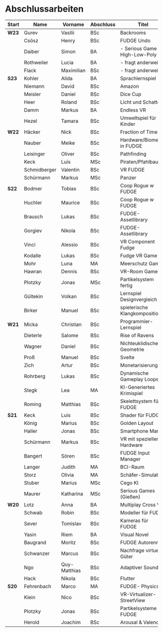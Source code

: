 # Abschlussarbeiten

| Start   | Name         | Vorname      | Abschluss | Titel                          | Z |
|---------|--------------|--------------|-----------|--------------------------------|---|
| **W23** | Gurev        | Vasilii      | BSc       | Backrooms                      |   |
|         | Csösz        | Henry        | BSc       | FUDGE Undo                     |   |
|         | Daiber       | Simon        | BA        | - Serious Game / High-Low-Poly |   |
|         | Rothweiler   | Lucia        | BA        | - fragt anderweitig            |   |
|         | Flack        | Maximilian   | BSc       | - fragt anderweitig            |   |
| **S23** | Kohler       | Alida        | BA        | Sprachlernspiel                |   |
|         | Niemann      | David        | BSc       | Amazon                         |   |
|         | Meisler      | Daniel       | BSc       | Dice Cup                       |   |
|         | Heer         | Roland       | BSc       | Licht und Schatten             |   |
|         | Damm         | Markus       | BA        | Endless VR                     |   |
|         | Hezel        | Tamara       | BSc       | Umweltspiel für Kinder         |   |
| **W22** | Häcker       | Nick         | BSc       | Fraction of Time               |   |
|         | Nauber       | Meike        | BSc       | Hardware/Biometrik in FUDGE    |   |
|         | Leisinger    | Oliver       | BSc       | Pathfinding                    |   |
|         | Keck         | Luis         | MSc       | Piraten/Pfahlbauten            |   |
|         | Schmidberger | Valentin     | BSc       | VR FUDGE                       |   |
|         | Schürmann    | Markus       | MSc       | Panzer                         |   |
| **S22** | Bodmer       | Tobias       | BSc       | Coop Rogue w FUDGE             |   |
|         | Huchler      | Maurice      | BSc       | Coop Rogue w FUDGE             |   |
|         | Brausch      | Lukas        | BSc       | FUDGE-Assetlibrary             |   |
|         | Gorgiev      | Nikola       | BSc       | FUDGE-Assetlibrary             |   |
|         | Vinci        | Alessio      | BSc       | VR Component Fudge             |   |
|         | Kodalle      | Lukas        | BSc       | Fudge VR Game                  |   |
|         | Mohr         | Luna         | MA        | Meerschutz Game                |   |
|         | Hawran       | Dennis       | BSc       | VR-Room Game                   |   |
|         | Plotzky      | Jonas        | MSc       | Partikelsystem fertig          |   |
|         | Gültekin     | Volkan       | BSc       | Lernspiel Designvergleich      | X |
|         | Birker       | Manuel       | BSc       | spielerische Klangkomposition  | X |
| **W21** | Micka        | Christian    | BSc       | Programmier-Lernspiel          |   |
|         | Dieterle     | Salome       | BSc       | Rise of Ravens                 |   |
|         | Wagner       | Daniel       | BSc       | Nichteuklidische Geometrie     |   |
|         | Proß         | Manuel       | BSc       | Svelte                         | X |
|         | Zich         | Artur        | BSc       | Monetarisierung                | X |
|         | Rohrberg     | Lukas        | BSc       | Dynamische Gameplay Loops      |   |
|         | Stegk        | Lea          | MA        | KI-Generiertes Krimispiel      |   |
|         | Roming       | Matthias     | BSc       | Skelettsystem für FUDGE        |   |
| **S21** | Keck         | Luis         | BSc       | Shader für FUDGE               |   |
|         | König        | Marius       | BSc       | Golden Layout                  |   |
|         | Haller       | Jonas        | BSc       | Smartphone Marker              |   |
|         | Schürmann    | Markus       | BSc       | VR mit spezieller Hardware     |   |
|         | Bangert      | Sören        | BSc       | FUDGE Input Manager            |   |
|         | Langer       | Judith       | MA        | BCI-Raum                       |   |
|         | Storz        | Olivia       | MA        | Schäfer-Simulation             |   |
|         | Stuber       | Marius       | MSc       | Cego KI                        | x |
|         | Maurer       | Katharina    | MSc       | Serious Games (Gießen)         | x |
| **W20** | Lotz         | Anna         | BA        | Multiplay Cross VR             |   |
|         | Schwab       | Robin        | BSc       | Modeller für FUDGE             |   |
|         | Sever        | Tomislav     | BSc       | Kameras für FUDGE              |   |
|         | Yasin        | Riem         | BA        | Visual Novel                   |   |
|         | Baugrand     | Moritz       | BSc       | FUDGE Autorennen               |   |
|         | Schwanzer    | Marcus       | BSc       | Nachfrage virtueller Güter     | x |
|         | Ngo          | Quy-Matthias | BSc       | Adaptiver Sound                | x |
|         | Hack         | Nikola       | BSc       | Flutter                        | x |
| **S20** | Fehrenbach   | Marco        | MA        | FUDGE- Physics                 |   |
|         | Klein        | Nico         | BSc       | VR-Virtualizer-StreetView      |   |
|         | Plotzky      | Jonas        | BSc       | Partikelsysteme in FUDGE       | x |
|         | Herold       | Joachim      | BSc       | Arousal & Valence              |   |
